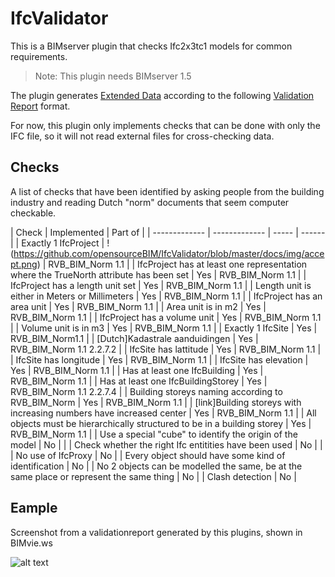 IfcValidator
==========

This is a BIMserver plugin that checks Ifc2x3tc1 models for common requirements.

> Note: This plugin needs BIMserver 1.5

The plugin generates [Extended Data](https://github.com/opensourceBIM/BIMserver/wiki/Extended-Data) according to the following [Validation Report](https://github.com/opensourceBIM/BIMserver-Repository/wiki/Validation-Report) format.

For now, this plugin only implements checks that can be done with only the IFC file, so it will not read external files for cross-checking data.

## Checks

A list of checks that have been identified by asking people from the building industry and reading Dutch "norm" documents that seem computer checkable.

| Check | Implemented | Part of |
| ------------- | ------------- | ----- | ------ | 
| Exactly 1 IfcProject | !(https://github.com/opensourceBIM/IfcValidator/blob/master/docs/img/accept.png) | RVB_BIM_Norm 1.1 |
| IfcProject has at least one representation where the TrueNorth attribute has been set | Yes | RVB_BIM_Norm 1.1 |
| IfcProject has a length unit set | Yes | RVB_BIM_Norm 1.1 |
| Length unit is either in Meters or Millimeters | Yes | RVB_BIM_Norm 1.1 |
| IfcProject has an area unit | Yes | RVB_BIM_Norm 1.1 |
| Area unit is in m2 | Yes | RVB_BIM_Norm 1.1 |
| IfcProject has a volume unit | Yes | RVB_BIM_Norm 1.1 |
| Volume unit is in m3 | Yes | RVB_BIM_Norm 1.1 |
| Exactly 1 IfcSite | Yes | RVB_BIM_Norm1.1 |
| [Dutch]Kadastrale aanduidingen | Yes | RVB_BIM_Norm 1.1 2.2.7.2 |
| IfcSite has lattitude | Yes | RVB_BIM_Norm 1.1 |
| IfcSite has longitude | Yes | RVB_BIM_Norm 1.1 |
| IfcSite has elevation | Yes | RVB_BIM_Norm 1.1 |
| Has at least one IfcBuilding | Yes | RVB_BIM_Norm 1.1 |
| Has at least one IfcBuildingStorey | Yes | RVB_BIM_Norm 1.1 2.2.7.4 |
| Building storeys naming according to RVB_BIM_Norm | Yes | RVB_BIM_Norm 1.1 |
| [link]Building storeys with increasing numbers have increased center | Yes | RVB_BIM_Norm 1.1 |
| All objects must be hierarchically structured to be in a building storey | Yes | RVB_BIM_Norm 1.1 |
| Use a special "cube" to identify the origin of the model | No | |
| Check whether the right Ifc entitities have been used | No | |
| No use of IfcProxy | No | 
| Every object should have some kind of identification | No |
| No 2 objects can be modelled the same, be at the same place or represent the same thing | No |
| Clash detection | No |

## Eample

Screenshot from a validationreport generated by this plugins, shown in BIMvie.ws

![alt text](https://github.com/opensourceBIM/IfcValidator/blob/master/docs/img/screenshot.png "screenshot")
